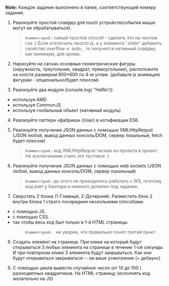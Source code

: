 **Note:** Каждое задание выполнено в папке, соответствующей номеру задания.

1. Реализуйте простой слайдер для touch устройств(события мыши могут не обрабатываться).
    > `Комментарий:` самый простой способ - сделать это на чистом css :)
    > Если отключить просто js, а у элемента '.slider' добавить свойство overflow-x: auto; , то получится нативный слайдер, как минимум, для хрома.

2. Нарисуйте на canvas основные геометрические фигуры (окружность, треугольник, квадрат, прямоугольник), расположите на холсте размером 800*600 по 4-м углам. (добавьте js анимацию фигурам - опционально/будет плюсом)

3. Реализуйте два модуля (console.log( "HeWo')):
  * используя AMD
  * используя CommonJS
  * используя глобальный объект (нативный модуль)

4. Реализуйте паттерн «фабрика» (User) в нотификации ES6.

5. Реализуйте получение JSON данных с помощью XMLHttpRequst (JSON любой, вывод данных консоль/DOM, сервер локальный, fetch будет плюсом)
    > `Комментарий:` код XMLHttpRequst таскаю из проекта в проект. Не исключением стало это тестовое :)

6. Реализуйте получение JSON данных с помощью web sockets (JSON любой, вывод данных консоль/DOM, сервер локальный)
    > `Комментарий:` до этого не приходилось работать с WS, поэтому код взят у Кантора и немного допилен под задание.

7. Сверстать 2 блока (1-Главный, 2-Дочерний). Разместить блок 2 внутри блока 1 строго посередине несколькими способами.
  * с помощью JS.
  * с помощью CSS.
  * так чтобы весь код был только в 1-й HTML страницы.
    > `Комментарий: ` не уверен, что правильно понял третий пункт.

8. Создать элемент на странице. При клике на который будут открываться 3 любых элемента на странице в течение 1-ой секунды. И при повторном клике 3 элемента будут закрываться. Как они будут открываться закрываться -- на ваше усмотрение (+ дебаунс)

9. С помощью цикла вывести случайное число (от 10 до 100 ) разноцветных квадратиков. На HTML страницу (исполнять код желательно на JS)